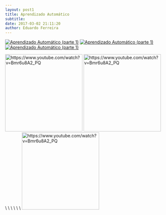 ```yaml
---
layout: post1
title: Aprendizado Automático
subtitle: 
date: 2017-03-02 21:11:20
author: Eduardo Ferreira
---
```


[![Aprendizado Automático (parte 1)](<img src="https://img.youtube.com/vi/Bmr6u8A2_PQ/0.jpg" alt="https://www.youtube.com/watch?v=Bmr6u8A2_PQ" style="width: 100px;"/>)](https://www.youtube.com/watch?v=Bmr6u8A2_PQ "Aprendizado Automático (parte 1) - Clique para assistir!")  [![Aprendizado Automático (parte 1)](<img src="https://img.youtube.com/vi/Bmr6u8A2_PQ/0.jpg" alt="https://www.youtube.com/watch?v=Bmr6u8A2_PQ" style="width: 100px;"/>)](https://www.youtube.com/watch?v=Bmr6u8A2_PQ "Aprendizado Automático (parte 1) - Clique para assistir!")  [![Aprendizado Automático (parte 1)](<img src="https://img.youtube.com/vi/Bmr6u8A2_PQ/0.jpg" alt="https://www.youtube.com/watch?v=Bmr6u8A2_PQ" style="width: 100px;"/>)](https://www.youtube.com/watch?v=Bmr6u8A2_PQ "Aprendizado Automático (parte 1) - Clique para assistir!")

<img src="https://img.youtube.com/vi/Bmr6u8A2_PQ/0.jpg" alt="https://www.youtube.com/watch?v=Bmr6u8A2_PQ" style="width: 250px;"/>  <img src="https://img.youtube.com/vi/Bmr6u8A2_PQ/0.jpg" alt="https://www.youtube.com/watch?v=Bmr6u8A2_PQ" style="width: 250px;"/> \ \ \ \ \ \ <img src="https://img.youtube.com/vi/Bmr6u8A2_PQ/0.jpg" alt="https://www.youtube.com/watch?v=Bmr6u8A2_PQ" style="width: 250px;"/>
